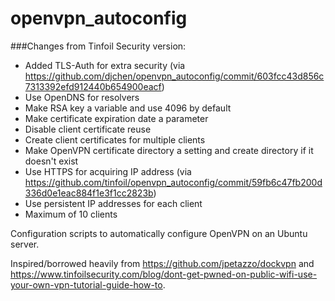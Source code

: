 openvpn_autoconfig
==================

###Changes from Tinfoil Security version:
- Added TLS-Auth for extra security (via https://github.com/djchen/openvpn_autoconfig/commit/603fcc43d856c7313392efd912440b654900eacf)
- Use OpenDNS for resolvers
- Make RSA key a variable and use 4096 by default
- Make certificate expiration date a parameter
- Disable client certificate reuse
- Create client certificates for multiple clients
- Make OpenVPN certificate directory a setting and create directory if it doesn't exist
- Use HTTPS for acquiring IP address (via https://github.com/tinfoil/openvpn_autoconfig/commit/59fb6c47fb200d336d0e1eac884f1e3f1cc2823b)
- Use persistent IP addresses for each client
- Maximum of 10 clients

Configuration scripts to automatically configure OpenVPN on an Ubuntu server.

Inspired/borrowed heavily from https://github.com/jpetazzo/dockvpn and https://www.tinfoilsecurity.com/blog/dont-get-pwned-on-public-wifi-use-your-own-vpn-tutorial-guide-how-to.
